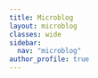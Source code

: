 ```yaml
---
title: Microblog
layout: microblog
classes: wide
sidebar:
  nav: "microblog"
author_profile: true
---
```

<div id="list-container">
    <ul id="infinite-list">
        <!-- Las publicaciones se agregarán aquí mediante JavaScript -->
    </ul>
</div>

<script>
    // Función para agregar elementos a la lista
    function addItems() {
        const list = document.getElementById('infinite-list');

        // Simulando carga de datos
        setTimeout(() => {
            // Obtener el último índice de la lista de posts
            const lastIndex = document.querySelectorAll('#infinite-list li').length;
            {% assign sorted_posts = site.microblog | sort: 'date' | reverse %}
            {% for post in sorted_posts limit: batchSize %}
                const listItem = document.createElement('li');
                listItem.innerHTML = `
                    <li class="tweet">
                        <div class="author-image">
                            <img src="{{ post.photo }}" alt="Avatar">
                        </div>
                        <div class="tweet-content">
                            <div class="author">{{ post.author }}</div>
                            <div class="content">{{ post.content }}</div>
                            <div class="date">{{ post.date | date: "%d-%m-%Y" }}</div>
                        </div>
                    </li>`;
                list.appendChild(listItem);
            {% endfor %}
        }, 500); // Simulación de tiempo de carga
    }

    // Listener para detectar el scroll
    window.addEventListener('scroll', () => {
        const { scrollTop, scrollHeight, clientHeight } = document.documentElement;
        if (scrollTop + clientHeight >= scrollHeight - 5) {
            // Agregar más elementos cuando se alcanza el final de la página
            addItems();
        }
    });

    // Agregar algunos elementos al cargar la página
    addItems();
</script>


